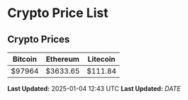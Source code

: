 # Crypto Price List

## Crypto Prices
| Bitcoin | Ethereum | Litecoin |
| ------- | -------- | -------- |
| $97964 | $3633.65 | $111.84 |
**Last Updated:** 2025-01-04 12:43 UTC
**Last Updated:** $DATE$
